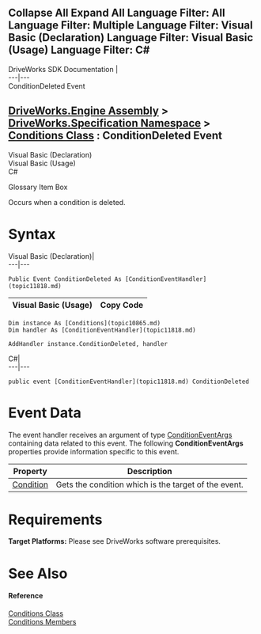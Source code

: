 Collapse All Expand All Language Filter: All  Language Filter: Multiple  Language Filter: Visual Basic (Declaration) Language Filter: Visual Basic (Usage) Language Filter: C#  
---  
DriveWorks SDK Documentation  |   
---|---  
ConditionDeleted Event   
  
[DriveWorks.Engine Assembly](topic2156.md) > [DriveWorks.Specification Namespace](topic10764.md) > [Conditions Class](topic10865.md) : ConditionDeleted Event  
---  
  
Visual Basic (Declaration)    
Visual Basic (Usage)    
C# 

Glossary Item Box

Occurs when a condition is deleted. 

# Syntax

Visual Basic (Declaration)|   
---|---  
      
    
    Public Event ConditionDeleted As [ConditionEventHandler](topic11818.md)  
  
Visual Basic (Usage)| Copy Code  
---|---  
      
    
    Dim instance As [Conditions](topic10865.md)
    Dim handler As [ConditionEventHandler](topic11818.md)
     
    AddHandler instance.ConditionDeleted, handler  
  
C#|   
---|---  
      
    
    public event [ConditionEventHandler](topic11818.md) ConditionDeleted  
  
# Event Data

The event handler receives an argument of type [ConditionEventArgs](topic10843.md) containing data related to this event. The following **ConditionEventArgs** properties provide information specific to this event.

Property| Description  
---|---  
[Condition](topic10853.md)| Gets the condition which is the target of the event.   
  
# Requirements

**Target Platforms:** Please see DriveWorks software prerequisites.

# See Also

#### Reference

[Conditions Class](topic10865.md)   
[Conditions Members](topic10866.md)


